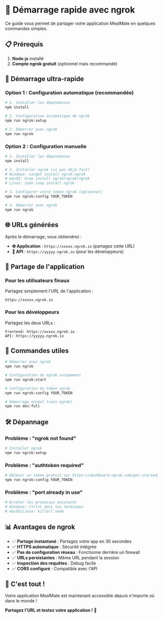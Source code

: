 # 🚀 Démarrage rapide avec ngrok

Ce guide vous permet de partager votre application MealMate en quelques commandes simples.

## 📋 Prérequis

1. **Node.js** installé
2. **Compte ngrok gratuit** (optionnel mais recommandé)

## 🎯 Démarrage ultra-rapide

### Option 1 : Configuration automatique (recommandée)

```bash
# 1. Installer les dépendances
npm install

# 2. Configuration automatique de ngrok
npm run ngrok:setup

# 3. Démarrer avec ngrok
npm run ngrok
```

### Option 2 : Configuration manuelle

```bash
# 1. Installer les dépendances
npm install

# 2. Installer ngrok (si pas déjà fait)
# Windows: winget install ngrok.ngrok
# macOS: brew install ngrok/ngrok/ngrok
# Linux: sudo snap install ngrok

# 3. Configurer votre token ngrok (optionnel)
npm run ngrok:config YOUR_TOKEN

# 4. Démarrer avec ngrok
npm run ngrok
```

## 🌐 URLs générées

Après le démarrage, vous obtiendrez :

- **🌐 Application** : `https://xxxxx.ngrok.io` (partagez cette URL)
- **🔌 API** : `https://yyyyy.ngrok.io` (pour les développeurs)

## 📱 Partage de l'application

### Pour les utilisateurs finaux
Partagez simplement l'URL de l'application :
```
https://xxxxx.ngrok.io
```

### Pour les développeurs
Partagez les deux URLs :
```
Frontend: https://xxxxx.ngrok.io
API: https://yyyyy.ngrok.io
```

## 🔧 Commandes utiles

```bash
# Démarrer avec ngrok
npm run ngrok

# Configuration de ngrok uniquement
npm run ngrok:start

# Configuration du token ngrok
npm run ngrok:config YOUR_TOKEN

# Démarrage normal (sans ngrok)
npm run dev:full
```

## 🛠️ Dépannage

### Problème : "ngrok not found"
```bash
# Installer ngrok
npm run ngrok:setup
```

### Problème : "authtoken required"
```bash
# Obtenir un token gratuit sur https://dashboard.ngrok.com/get-started/your-authtoken
npm run ngrok:config YOUR_TOKEN
```

### Problème : "port already in use"
```bash
# Arrêter les processus existants
# Windows: Ctrl+C dans les terminaux
# macOS/Linux: killall node
```

## 📊 Avantages de ngrok

- ✅ **Partage instantané** : Partagez votre app en 30 secondes
- ✅ **HTTPS automatique** : Sécurité intégrée
- ✅ **Pas de configuration réseau** : Fonctionne derrière un firewall
- ✅ **URLs persistantes** : Même URL pendant la session
- ✅ **Inspection des requêtes** : Debug facile
- ✅ **CORS configuré** : Compatible avec l'API

## 🎉 C'est tout !

Votre application MealMate est maintenant accessible depuis n'importe où dans le monde !

**Partagez l'URL et testez votre application !** 🚀
